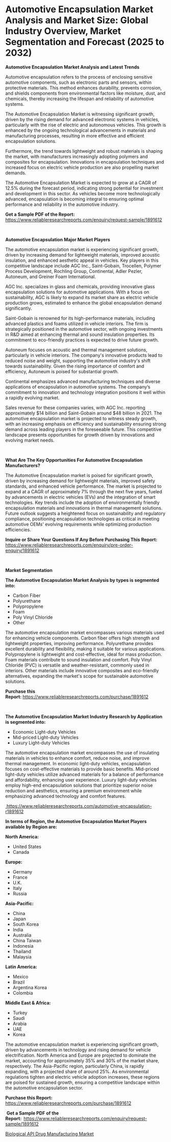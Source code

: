 <p><h1>Automotive Encapsulation Market Analysis and Market Size: Global Industry Overview, Market Segmentation and Forecast (2025 to 2032)</h1></p><p><strong>Automotive Encapsulation Market Analysis and Latest Trends</strong></p>
<p><p>Automotive encapsulation refers to the process of enclosing sensitive automotive components, such as electronic parts and sensors, within protective materials. This method enhances durability, prevents corrosion, and shields components from environmental factors like moisture, dust, and chemicals, thereby increasing the lifespan and reliability of automotive systems. </p><p>The Automotive Encapsulation Market is witnessing significant growth, driven by the rising demand for advanced electronic systems in vehicles, particularly with the rise of electric and autonomous vehicles. This growth is enhanced by the ongoing technological advancements in materials and manufacturing processes, resulting in more effective and efficient encapsulation solutions. </p><p>Furthermore, the trend towards lightweight and robust materials is shaping the market, with manufacturers increasingly adopting polymers and composites for encapsulation. Innovations in encapsulation techniques and increased focus on electric vehicle production are also propelling market demands. </p><p>The Automotive Encapsulation Market is expected to grow at a CAGR of 12.5% during the forecast period, indicating strong potential for investment and development in this sector. As vehicles become more technologically advanced, encapsulation is becoming integral to ensuring optimal performance and reliability in the automotive industry.</p></p>
<p><strong>Get a Sample PDF of the Report:&nbsp;</strong> <a href="https://www.reliableresearchreports.com/enquiry/request-sample/1891612?utm_campaign=48&utm_medium=2&utm_source=Github&utm_content=ia&utm_term=14012025&utm_id=automotive-encapsulation">https://www.reliableresearchreports.com/enquiry/request-sample/1891612</a></p>
<p>&nbsp;</p>
<p><strong>Automotive Encapsulation Major Market Players</strong></p>
<p><p>The automotive encapsulation market is experiencing significant growth, driven by increasing demand for lightweight materials, improved acoustic insulation, and enhanced aesthetic appeal in vehicles. Key players in this competitive landscape include AGC Inc., Saint-Gobain, Trocellen, Polymer Process Development, Rochling Group, Continental, Adler Pezler, Autoneum, and Greiner Foam International.</p><p>AGC Inc. specializes in glass and chemicals, providing innovative glass encapsulation solutions for automotive applications. With a focus on sustainability, AGC is likely to expand its market share as electric vehicle production grows, estimated to enhance the global encapsulation demand significantly.</p><p>Saint-Gobain is renowned for its high-performance materials, including advanced plastics and foams utilized in vehicle interiors. The firm is strategically positioned in the automotive sector, with ongoing investments in R&D aimed at enhancing thermal and sound insulation properties. Its commitment to eco-friendly practices is expected to drive future growth.</p><p>Autoneum focuses on acoustic and thermal management solutions, particularly in vehicle interiors. The company's innovative products lead to reduced noise and weight, supporting the automotive industry's shift towards sustainability. Given the rising importance of comfort and efficiency, Autoneum is poised for substantial growth.</p><p>Continental emphasizes advanced manufacturing techniques and diverse applications of encapsulation in automotive systems. The company’s commitment to innovation and technology integration positions it well within a rapidly evolving market.</p><p>Sales revenue for these companies varies, with AGC Inc. reporting approximately $14 billion and Saint-Gobain around $48 billion in 2021. The automotive encapsulation market is projected to witness steady growth, with an increasing emphasis on efficiency and sustainability ensuring strong demand across leading players in the foreseeable future. This competitive landscape presents opportunities for growth driven by innovations and evolving market needs.</p></p>
<p>&nbsp;</p>
<p><strong>What Are The Key Opportunities For Automotive Encapsulation Manufacturers?</strong></p>
<p><p>The Automotive Encapsulation market is poised for significant growth, driven by increasing demand for lightweight materials, improved safety standards, and enhanced vehicle performance. The market is projected to expand at a CAGR of approximately 7% through the next five years, fueled by advancements in electric vehicles (EVs) and the integration of smart technologies. Key trends include the adoption of environmentally friendly encapsulation materials and innovations in thermal management solutions. Future outlook suggests a heightened focus on sustainability and regulatory compliance, positioning encapsulation technologies as critical in meeting automotive OEMs' evolving requirements while optimizing production efficiencies.</p></p>
<p><strong>Inquire or Share Your Questions If Any Before Purchasing This Report:</strong> <a href="https://www.reliableresearchreports.com/enquiry/pre-order-enquiry/1891612?utm_campaign=48&utm_medium=2&utm_source=Github&utm_content=ia&utm_term=14012025&utm_id=automotive-encapsulation">https://www.reliableresearchreports.com/enquiry/pre-order-enquiry/1891612</a></p>
<p>&nbsp;</p>
<p><strong>Market Segmentation</strong></p>
<p><strong>The Automotive Encapsulation Market Analysis by types is segmented into:</strong></p>
<p><ul><li>Carbon Fiber</li><li>Polyurethane</li><li>Polypropylene</li><li>Foam</li><li>Poly Vinyl Chloride</li><li>Other</li></ul></p>
<p><p>The automotive encapsulation market encompasses various materials used for enhancing vehicle components. Carbon fiber offers high strength and lightweight properties, improving performance. Polyurethane provides excellent durability and flexibility, making it suitable for various applications. Polypropylene is lightweight and cost-effective, ideal for mass production. Foam materials contribute to sound insulation and comfort. Poly Vinyl Chloride (PVC) is versatile and weather-resistant, commonly used in interiors. Other materials include innovative composites and eco-friendly alternatives, expanding the market's scope for sustainable automotive solutions.</p></p>
<p><strong>Purchase this Report:&nbsp;</strong><a href="https://www.reliableresearchreports.com/purchase/1891612?utm_campaign=48&utm_medium=2&utm_source=Github&utm_content=ia&utm_term=14012025&utm_id=automotive-encapsulation">https://www.reliableresearchreports.com/purchase/1891612</a></p>
<p>&nbsp;</p>
<p><strong>The Automotive Encapsulation Market Industry Research by Application is segmented into:</strong></p>
<p><ul><li>Economic Light-duty Vehicles</li><li>Mid-priced Light-duty Vehicles</li><li>Luxury Light-duty Vehicles</li></ul></p>
<p><p>The automotive encapsulation market encompasses the use of insulating materials in vehicles to enhance comfort, reduce noise, and improve thermal management. In economic light-duty vehicles, encapsulation focuses on cost-effective materials to provide basic benefits. Mid-priced light-duty vehicles utilize advanced materials for a balance of performance and affordability, enhancing user experience. Luxury light-duty vehicles employ high-end encapsulation solutions that prioritize superior noise reduction and aesthetics, ensuring a premium environment while emphasizing advanced technology and comfort features.</p></p>
<p><a href="https://www.reliableresearchreports.com/automotive-encapsulation-r1891612?utm_campaign=48&utm_medium=2&utm_source=Github&utm_content=ia&utm_term=14012025&utm_id=automotive-encapsulation">&nbsp;https://www.reliableresearchreports.com/automotive-encapsulation-r1891612</a></p>
<p><strong>In terms of Region, the Automotive Encapsulation Market Players available by Region are:</strong></p>
<p>
    <p> <strong> North America: </strong>
        <ul>
            <li>United States</li>
            <li>Canada</li>
        </ul>
        </p> 
    <p> <strong> Europe: </strong>
        <ul>
            <li>Germany</li>
            <li>France</li>
            <li>U.K.</li>
            <li>Italy</li>
            <li>Russia</li>
        </ul>
        </p> 
    <p> <strong> Asia-Pacific: </strong>
        <ul>
            <li>China</li>
            <li>Japan</li>
            <li>South Korea</li>
            <li>India</li>
            <li>Australia</li>
            <li>China Taiwan</li>
            <li>Indonesia</li>
            <li>Thailand</li>
            <li>Malaysia</li>
        </ul>
        </p> 
    <p> <strong> Latin America: </strong>
        <ul>
            <li>Mexico</li>
            <li>Brazil</li>
            <li>Argentina Korea</li>
            <li>Colombia</li>
        </ul>
        </p> 
    <p> <strong> Middle East & Africa: </strong>
        <ul>
            <li>Turkey</li>
            <li>Saudi</li>
            <li>Arabia</li>
            <li>UAE</li>
            <li>Korea</li>
        </ul>
    </p>
    </p>
<p><p>The automotive encapsulation market is experiencing significant growth, driven by advancements in technology and rising demand for vehicle electrification. North America and Europe are projected to dominate the market, accounting for approximately 35% and 30% of the market share, respectively. The Asia-Pacific region, particularly China, is rapidly expanding, with a projected share of around 25%. As environmental regulations tighten and electric vehicle adoption increases, these regions are poised for sustained growth, ensuring a competitive landscape within the automotive encapsulation sector.</p></p>
<p><strong>Purchase this Report: </strong><a href="https://www.reliableresearchreports.com/purchase/1891612?utm_campaign=48&utm_medium=2&utm_source=Github&utm_content=ia&utm_term=14012025&utm_id=automotive-encapsulation">https://www.reliableresearchreports.com/purchase/1891612</a></p>
<p>&nbsp;<strong>Get a Sample PDF of the Report:&nbsp;&nbsp;</strong><a href="https://www.reliableresearchreports.com/enquiry/request-sample/1891612?utm_campaign=48&utm_medium=2&utm_source=Github&utm_content=ia&utm_term=14012025&utm_id=automotive-encapsulation">https://www.reliableresearchreports.com/enquiry/request-sample/1891612</a></p>
<p><strong></strong></p>
<p><p><a href="https://github.com/mathastilley812967/Market-Research-Report-List-1/blob/main/biological-api-drug-manufacturing-market.md?utm_campaign=48&utm_medium=2&utm_source=Github&utm_content=ia&utm_term=14012025&utm_id=automotive-encapsulation">Biological API Drug Manufacturing Market</a></p></p>